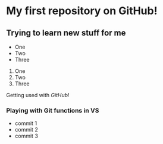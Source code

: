 # My **first** repository on GitHub!

## Trying to learn new stuff for me
* One
* Two
* Three
1. One
2. Two
3. Three

Getting used with *GitHub*!

### Playing with Git functions in VS
* commit 1
* commit 2
* commit 3